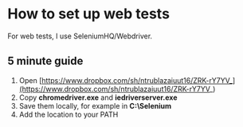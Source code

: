 # How to set up web tests

For web tests, I use SeleniumHQ/Webdriver.

## 5 minute guide
1. Open [https://www.dropbox.com/sh/ntrublazaiuut16/ZRK-rY7YV_](https://www.dropbox.com/sh/ntrublazaiuut16/ZRK-rY7YV_)
2. Copy **chromedriver.exe** and **iedriverserver.exe**
3. Save them locally, for example in **C:\Selenium**
4. Add the location to your PATH

